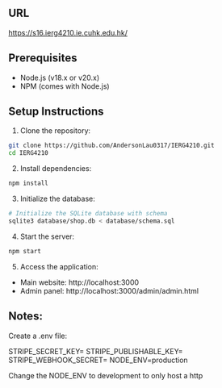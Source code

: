 ## URL
https://s16.ierg4210.ie.cuhk.edu.hk/

## Prerequisites

- Node.js (v18.x or v20.x)
- NPM (comes with Node.js)

## Setup Instructions

1. Clone the repository:
```bash
git clone https://github.com/AndersonLau0317/IERG4210.git
cd IERG4210
```

2. Install dependencies:
```bash
npm install
```

3. Initialize the database:
```bash
# Initialize the SQLite database with schema
sqlite3 database/shop.db < database/schema.sql
```

4. Start the server:
```bash
npm start
```

5. Access the application:
- Main website: http://localhost:3000
- Admin panel: http://localhost:3000/admin/admin.html

## Notes:
Create a .env file:

STRIPE_SECRET_KEY=
STRIPE_PUBLISHABLE_KEY=
STRIPE_WEBHOOK_SECRET=
NODE_ENV=production

Change the NODE_ENV to development to only host a http

